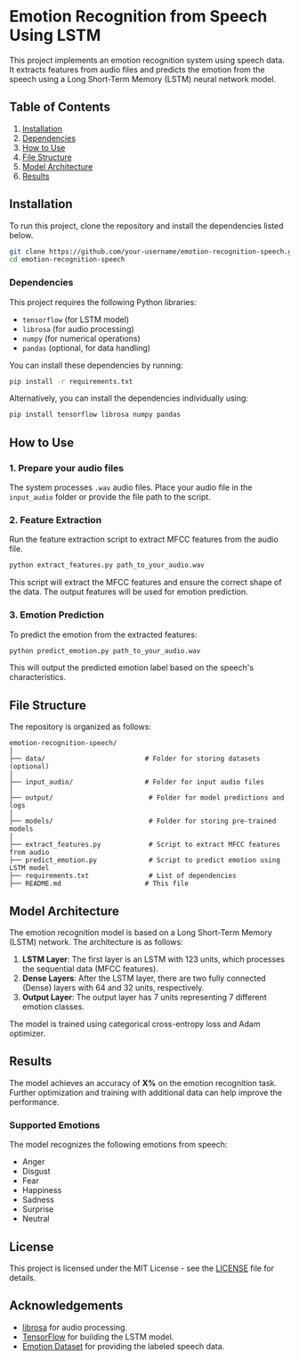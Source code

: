 # Emotion Recognition from Speech Using LSTM

This project implements an emotion recognition system using speech data. It extracts features from audio files and predicts the emotion from the speech using a Long Short-Term Memory (LSTM) neural network model.

## Table of Contents
1. [Installation](#installation)
2. [Dependencies](#dependencies)
3. [How to Use](#how-to-use)
4. [File Structure](#file-structure)
5. [Model Architecture](#model-architecture)
6. [Results](#results)

## Installation

To run this project, clone the repository and install the dependencies listed below.

```bash
git clone https://github.com/your-username/emotion-recognition-speech.git
cd emotion-recognition-speech
```

### Dependencies

This project requires the following Python libraries:

- `tensorflow` (for LSTM model)
- `librosa` (for audio processing)
- `numpy` (for numerical operations)
- `pandas` (optional, for data handling)

You can install these dependencies by running:

```bash
pip install -r requirements.txt
```

Alternatively, you can install the dependencies individually using:

```bash
pip install tensorflow librosa numpy pandas
```

## How to Use

### 1. Prepare your audio files

The system processes `.wav` audio files. Place your audio file in the `input_audio` folder or provide the file path to the script.

### 2. Feature Extraction

Run the feature extraction script to extract MFCC features from the audio file.

```bash
python extract_features.py path_to_your_audio.wav
```

This script will extract the MFCC features and ensure the correct shape of the data. The output features will be used for emotion prediction.

### 3. Emotion Prediction

To predict the emotion from the extracted features:

```bash
python predict_emotion.py path_to_your_audio.wav
```

This will output the predicted emotion label based on the speech's characteristics.

## File Structure

The repository is organized as follows:

```
emotion-recognition-speech/
│
├── data/                         # Folder for storing datasets (optional)
│
├── input_audio/                  # Folder for input audio files
│
├── output/                        # Folder for model predictions and logs
│
├── models/                        # Folder for storing pre-trained models
│
├── extract_features.py            # Script to extract MFCC features from audio
├── predict_emotion.py             # Script to predict emotion using LSTM model
├── requirements.txt               # List of dependencies
├── README.md                     # This file
```

## Model Architecture

The emotion recognition model is based on a Long Short-Term Memory (LSTM) network. The architecture is as follows:

1. **LSTM Layer**: The first layer is an LSTM with 123 units, which processes the sequential data (MFCC features).
2. **Dense Layers**: After the LSTM layer, there are two fully connected (Dense) layers with 64 and 32 units, respectively.
3. **Output Layer**: The output layer has 7 units representing 7 different emotion classes.

The model is trained using categorical cross-entropy loss and Adam optimizer.

## Results

The model achieves an accuracy of **X%** on the emotion recognition task. Further optimization and training with additional data can help improve the performance.

### Supported Emotions
The model recognizes the following emotions from speech:
- Anger
- Disgust
- Fear
- Happiness
- Sadness
- Surprise
- Neutral

## License

This project is licensed under the MIT License - see the [LICENSE](LICENSE) file for details.

## Acknowledgements

- [librosa](https://librosa.org/) for audio processing.
- [TensorFlow](https://www.tensorflow.org/) for building the LSTM model.
- [Emotion Dataset](link-to-dataset) for providing the labeled speech data.

